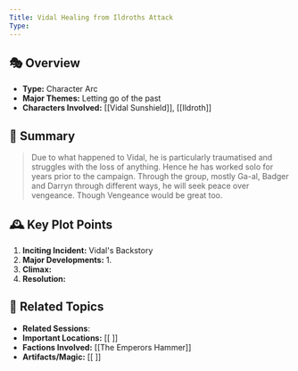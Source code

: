 ```yaml
---
Title: Vidal Healing from Ildroths Attack
Type:
---
```


## 🎭 Overview
- **Type:** Character Arc
- **Major Themes:**  Letting go of the past
- **Characters Involved:** [[Vidal Sunshield]], [[Ildroth]]  

## 📖 Summary
> Due to what happened to Vidal, he is particularly traumatised and struggles with the loss of anything. Hence he has worked solo for years prior to the campaign. Through the group, mostly Ga-al, Badger and Darryn through different ways, he will seek peace over vengeance. Though Vengeance would be great too. 

## 🕰️ Key Plot Points
1. **Inciting Incident:**  Vidal's Backstory
2. **Major Developments:** 
	1. 
3. **Climax:**  
4. **Resolution:**  

## 🔗 Related Topics
- **Related Sessions**: 
- **Important Locations:** [[ ]]
- **Factions Involved:** [[The Emperors Hammer]]
- **Artifacts/Magic:** [[ ]]
